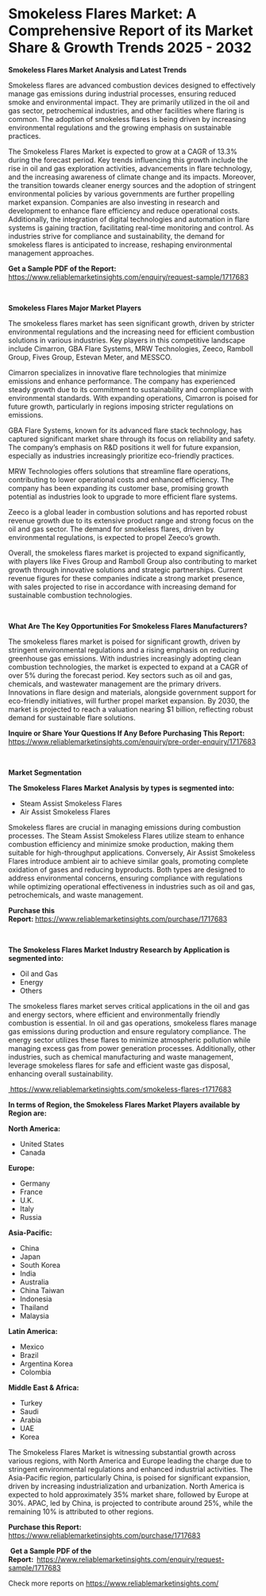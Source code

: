 <p><h1>Smokeless Flares Market: A Comprehensive Report of its Market Share & Growth Trends 2025 - 2032</h1></p><p><strong>Smokeless Flares Market Analysis and Latest Trends</strong></p>
<p><p>Smokeless flares are advanced combustion devices designed to effectively manage gas emissions during industrial processes, ensuring reduced smoke and environmental impact. They are primarily utilized in the oil and gas sector, petrochemical industries, and other facilities where flaring is common. The adoption of smokeless flares is being driven by increasing environmental regulations and the growing emphasis on sustainable practices. </p><p>The Smokeless Flares Market is expected to grow at a CAGR of 13.3% during the forecast period. Key trends influencing this growth include the rise in oil and gas exploration activities, advancements in flare technology, and the increasing awareness of climate change and its impacts. Moreover, the transition towards cleaner energy sources and the adoption of stringent environmental policies by various governments are further propelling market expansion. Companies are also investing in research and development to enhance flare efficiency and reduce operational costs. Additionally, the integration of digital technologies and automation in flare systems is gaining traction, facilitating real-time monitoring and control. As industries strive for compliance and sustainability, the demand for smokeless flares is anticipated to increase, reshaping environmental management approaches.</p></p>
<p><strong>Get a Sample PDF of the Report:&nbsp;</strong> <a href="https://www.reliablemarketinsights.com/enquiry/request-sample/1717683?utm_campaign=2100&utm_medium=2&utm_source=Github&utm_content=ia&utm_term=18022025&utm_id=smokeless-flares">https://www.reliablemarketinsights.com/enquiry/request-sample/1717683</a></p>
<p>&nbsp;</p>
<p><strong>Smokeless Flares Major Market Players</strong></p>
<p><p>The smokeless flares market has seen significant growth, driven by stricter environmental regulations and the increasing need for efficient combustion solutions in various industries. Key players in this competitive landscape include Cimarron, GBA Flare Systems, MRW Technologies, Zeeco, Ramboll Group, Fives Group, Estevan Meter, and MESSCO.</p><p>Cimarron specializes in innovative flare technologies that minimize emissions and enhance performance. The company has experienced steady growth due to its commitment to sustainability and compliance with environmental standards. With expanding operations, Cimarron is poised for future growth, particularly in regions imposing stricter regulations on emissions.</p><p>GBA Flare Systems, known for its advanced flare stack technology, has captured significant market share through its focus on reliability and safety. The company’s emphasis on R&D positions it well for future expansion, especially as industries increasingly prioritize eco-friendly practices.</p><p>MRW Technologies offers solutions that streamline flare operations, contributing to lower operational costs and enhanced efficiency. The company has been expanding its customer base, promising growth potential as industries look to upgrade to more efficient flare systems.</p><p>Zeeco is a global leader in combustion solutions and has reported robust revenue growth due to its extensive product range and strong focus on the oil and gas sector. The demand for smokeless flares, driven by environmental regulations, is expected to propel Zeeco’s growth.</p><p>Overall, the smokeless flares market is projected to expand significantly, with players like Fives Group and Ramboll Group also contributing to market growth through innovative solutions and strategic partnerships. Current revenue figures for these companies indicate a strong market presence, with sales projected to rise in accordance with increasing demand for sustainable combustion technologies.</p></p>
<p>&nbsp;</p>
<p><strong>What Are The Key Opportunities For Smokeless Flares Manufacturers?</strong></p>
<p><p>The smokeless flares market is poised for significant growth, driven by stringent environmental regulations and a rising emphasis on reducing greenhouse gas emissions. With industries increasingly adopting clean combustion technologies, the market is expected to expand at a CAGR of over 5% during the forecast period. Key sectors such as oil and gas, chemicals, and wastewater management are the primary drivers. Innovations in flare design and materials, alongside government support for eco-friendly initiatives, will further propel market expansion. By 2030, the market is projected to reach a valuation nearing $1 billion, reflecting robust demand for sustainable flare solutions.</p></p>
<p><strong>Inquire or Share Your Questions If Any Before Purchasing This Report:</strong> <a href="https://www.reliablemarketinsights.com/enquiry/pre-order-enquiry/1717683?utm_campaign=2100&utm_medium=2&utm_source=Github&utm_content=ia&utm_term=18022025&utm_id=smokeless-flares">https://www.reliablemarketinsights.com/enquiry/pre-order-enquiry/1717683</a></p>
<p>&nbsp;</p>
<p><strong>Market Segmentation</strong></p>
<p><strong>The Smokeless Flares Market Analysis by types is segmented into:</strong></p>
<p><ul><li>Steam Assist Smokeless Flares</li><li>Air Assist Smokeless Flares</li></ul></p>
<p><p>Smokeless flares are crucial in managing emissions during combustion processes. The Steam Assist Smokeless Flares utilize steam to enhance combustion efficiency and minimize smoke production, making them suitable for high-throughput applications. Conversely, Air Assist Smokeless Flares introduce ambient air to achieve similar goals, promoting complete oxidation of gases and reducing byproducts. Both types are designed to address environmental concerns, ensuring compliance with regulations while optimizing operational effectiveness in industries such as oil and gas, petrochemicals, and waste management.</p></p>
<p><strong>Purchase this Report:&nbsp;</strong><a href="https://www.reliablemarketinsights.com/purchase/1717683?utm_campaign=2100&utm_medium=2&utm_source=Github&utm_content=ia&utm_term=18022025&utm_id=smokeless-flares">https://www.reliablemarketinsights.com/purchase/1717683</a></p>
<p>&nbsp;</p>
<p><strong>The Smokeless Flares Market Industry Research by Application is segmented into:</strong></p>
<p><ul><li>Oil and Gas</li><li>Energy</li><li>Others</li></ul></p>
<p><p>The smokeless flares market serves critical applications in the oil and gas and energy sectors, where efficient and environmentally friendly combustion is essential. In oil and gas operations, smokeless flares manage gas emissions during production and ensure regulatory compliance. The energy sector utilizes these flares to minimize atmospheric pollution while managing excess gas from power generation processes. Additionally, other industries, such as chemical manufacturing and waste management, leverage smokeless flares for safe and efficient waste gas disposal, enhancing overall sustainability.</p></p>
<p><a href="https://www.reliablemarketinsights.com/smokeless-flares-r1717683?utm_campaign=2100&utm_medium=2&utm_source=Github&utm_content=ia&utm_term=18022025&utm_id=smokeless-flares">&nbsp;https://www.reliablemarketinsights.com/smokeless-flares-r1717683</a></p>
<p><strong>In terms of Region, the Smokeless Flares Market Players available by Region are:</strong></p>
<p>
    <p> <strong> North America: </strong>
        <ul>
            <li>United States</li>
            <li>Canada</li>
        </ul>
        </p> 
    <p> <strong> Europe: </strong>
        <ul>
            <li>Germany</li>
            <li>France</li>
            <li>U.K.</li>
            <li>Italy</li>
            <li>Russia</li>
        </ul>
        </p> 
    <p> <strong> Asia-Pacific: </strong>
        <ul>
            <li>China</li>
            <li>Japan</li>
            <li>South Korea</li>
            <li>India</li>
            <li>Australia</li>
            <li>China Taiwan</li>
            <li>Indonesia</li>
            <li>Thailand</li>
            <li>Malaysia</li>
        </ul>
        </p> 
    <p> <strong> Latin America: </strong>
        <ul>
            <li>Mexico</li>
            <li>Brazil</li>
            <li>Argentina Korea</li>
            <li>Colombia</li>
        </ul>
        </p> 
    <p> <strong> Middle East & Africa: </strong>
        <ul>
            <li>Turkey</li>
            <li>Saudi</li>
            <li>Arabia</li>
            <li>UAE</li>
            <li>Korea</li>
        </ul>
    </p>
    </p>
<p><p>The Smokeless Flares Market is witnessing substantial growth across various regions, with North America and Europe leading the charge due to stringent environmental regulations and enhanced industrial activities. The Asia-Pacific region, particularly China, is poised for significant expansion, driven by increasing industrialization and urbanization. North America is expected to hold approximately 35% market share, followed by Europe at 30%. APAC, led by China, is projected to contribute around 25%, while the remaining 10% is attributed to other regions.</p></p>
<p><strong>Purchase this Report: </strong><a href="https://www.reliablemarketinsights.com/purchase/1717683?utm_campaign=2100&utm_medium=2&utm_source=Github&utm_content=ia&utm_term=18022025&utm_id=smokeless-flares">https://www.reliablemarketinsights.com/purchase/1717683</a></p>
<p>&nbsp;<strong>Get a Sample PDF of the Report:&nbsp;&nbsp;</strong><a href="https://www.reliablemarketinsights.com/enquiry/request-sample/1717683?utm_campaign=2100&utm_medium=2&utm_source=Github&utm_content=ia&utm_term=18022025&utm_id=smokeless-flares">https://www.reliablemarketinsights.com/enquiry/request-sample/1717683</a></p>
<p><strong></strong></p>
<p>Check more reports on <a href="https://www.reliablemarketinsights.com/?utm_campaign=2100&utm_medium=2&utm_source=Github&utm_content=ia&utm_term=18022025&utm_id=smokeless-flares">https://www.reliablemarketinsights.com/</a></p>